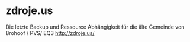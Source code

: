 # zdroje.us
Die letzte Backup und Ressource Abhängigkeit für die älte Gemeinde von Brohoof / PVS/ EQ3
http://zdroje.us/
